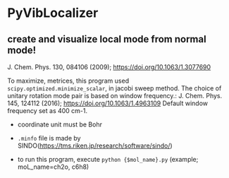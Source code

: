 # PyVibLocalizer
## create and visualize local mode from normal mode!

J. Chem. Phys. 130, 084106 (2009); https://doi.org/10.1063/1.3077690

To maximize, metrices, this program used `scipy.optimized.minimize_scalar`, in jacobi sweep method. The choice of unitary rotation mode pair is based on window frequency.: J. Chem. Phys. 145, 124112 (2016); https://doi.org/10.1063/1.4963109 Default window frequency set as 400 cm-1.


- coordinate unit must be Bohr

- `.minfo` file is made by SINDO(https://tms.riken.jp/research/software/sindo/)

- to run this program, execute `python {$mol_name}.py` (example; moL_name=ch2o, c6h8)
